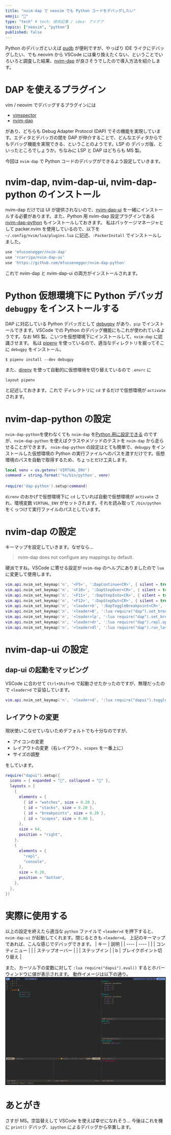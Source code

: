 ```yaml
---
title: "nvim-dap で neovim でも Python コードをデバッグしたい"
emoji: "🐛"
type: "tech" # tech: 技術記事 / idea: アイデア
topics: ["neovim", "python"]
published: false
---
```

Python のデバッガといえば [pudb](https://github.com/inducer/pudb) が便利ですが、やっぱり IDE ライクにデバッグしたい、でも neovim から VSCode には乗り換えたくない、ということでいろいろと調査した結果、[nvim-dap]() が良さそうでしたので導入方法を紹介します。

# DAP を使えるプラグイン
vim / neovim でデバッグするプラグインには

- [vimspector](https://github.com/puremourning/vimspector/)
- [nvim-dap](https://github.com/mfussenegger/nvim-dap/)

があり、どちらも Debug Adapter Protocol (DAP) でその機能を実現しています。エディタとデバッガの間を DAP が仲介することで、どんなエディタからでもデバッグ機能を実現できる、ということのようです。LSP の デバッガ版、といったところでしょうか。ちなみに LSP と DAP はどちらも MS 製。

今回は `nvim-dap` で Python コードのデバッグができるよう設定していきます。

# nvim-dap, nvim-dap-ui, nvim-dap-python のインストール
nvim-dap だけでは UI が提供されないので、[nvim-dap-ui](https://github.com/rcarriga/nvim-dap-ui) を一緒にインストールする必要があります。また、Python 用 nvim-dap 設定プラグインである [nvim-dap-python](https://github.com/mfussenegger/nvim-dap-python) もインストールしておきます。
私はパッケージマネージャとして packer.nvim を使用しているので、以下を `~/.config/nvim/lua/plugins.lua` に記述、`:PackerInstall` でインストールしました。
```lua
use 'mfussenegger/nvim-dap'
use 'rcarriga/nvim-dap-ui'
use 'https://github.com/mfussenegger/nvim-dap-python'
```
これで nvim-dap と nvim-dap-ui の両方がインストールされます。

# Python 仮想環境下に Python デバッガ `debugpy` をインストールする
DAP に対応している Python デバッガとして [debugpy](https://github.com/microsoft/debugpy) があり、`pip` でインストールできます。VSCode での Python のデバッグ機能にもこれが使われているようです。なお MS 製。こいつを仮想環境下にインストールして、`nvim-dap` に認識させます。
私は [pipenv](https://pipenv.pypa.io/en/latest/) を使っているので、適当なディレクトリを掘ってそこに `debugpy` をインストール。
```console
$ pipenv install --dev debugpy
```
また、[direnv](https://github.com/direnv/direnv) を使って自動的に仮想環境を切り替えているので `.envrc` に
```
layout pipenv
```
と記述しておきます。これで ディレクトリに `cd` するだけで仮想環境が `activate` されます。

# nvim-dap-python の設定
`nvim-dap-python`を使わなくても `nvim-dap` を[Python 用に設定できる](https://github.com/mfussenegger/nvim-dap/wiki/Debug-Adapter-installation#Python) のですが、`nvim-dap-python` を使えばクラスやメソッドのテストを `nvim-dap` から走らせることができます。
`nvim-dap-python` の設定はとても簡単で、`debugpy` をインストールした仮想環境の Python の実行ファイルへのパスを渡すだけです。仮想環境のパスを自動で取得するため、ちょっとだけ工夫します。
```lua
local venv = os.getenv('VIRTUAL_ENV')
command = string.format('%s/bin/python', venv)

require('dap-python').setup(command)
```
`direnv` のおかげで仮想環境下に `cd` していれば自動で仮想環境が `activate` され、環境変数 `VIRTUAL_ENV` がセットされます。それを読み取って `/bin/python` をくっつけて実行ファイルのパスとしています。

# nvim-dap の設定
キーマップを設定していきます。なぜなら...
> nvim-dap does not configure any mappings by default.

硬派ですね。VSCode に寄せる設定が `nvim-dap` のヘルプにありましたので `lua` に変更して使用します。
```lua
vim.api.nvim_set_keymap('n', '<F5>', ':DapContinue<CR>', { silent = true })
vim.api.nvim_set_keymap('n', '<F10>', ':DapStepOver<CR>', { silent = true })
vim.api.nvim_set_keymap('n', '<F11>', ':DapStepInto<CR>', { silent = true })
vim.api.nvim_set_keymap('n', '<F12>', ':DapStepOut<CR>', { silent = true })
vim.api.nvim_set_keymap('n', '<leader>b', ':DapToggleBreakpoint<CR>', { silent = true })
vim.api.nvim_set_keymap('n', '<leader>B', ':lua require("dap").set_breakpoint(nil, nil, vim.fn.input("Breakpoint condition: "))<CR>', { silent = true })
vim.api.nvim_set_keymap('n', '<leader>lp', ':lua require("dap").set_breakpoint(nil, nil, vim.fn.input("Log point message: "))<CR>', { silent = true })
vim.api.nvim_set_keymap('n', '<leader>dr', ':lua require("dap").repl.open()<CR>', { silent = true })
vim.api.nvim_set_keymap('n', '<leader>dl', ':lua require("dap").run_last()<CR>', { silent = true })
```

# nvim-dap-ui の設定
## dap-ui の起動をマッピング
VSCode に合わせて `Ctrl+Shift+D` で起動させたかったのですが、無理だったので `<leader>d` で妥協しています。

```lua
vim.api.nvim_set_keymap('n', '<leader>d', ':lua require("dapui").toggle()<CR>', {})
```

## レイアウトの変更
現状使いこなせていないためデフォルトでも十分なのですが、

- アイコンの変更
- レイアウトの変更（右レイアウト、`scopes` を一番上に）
- サイズの調整

をしています。
```lua
require("dapui").setup({
  icons = { expanded = "", collapsed = "" },
  layouts = {
    {
      elements = {
        { id = "watches", size = 0.20 },
        { id = "stacks", size = 0.20 },
        { id = "breakpoints", size = 0.20 },
        { id = "scopes", size = 0.40 },
      },
      size = 64,
      position = "right",
    },
    {
      elements = {
        "repl",
        "console",
      },
      size = 0.20,
      position = "bottom",
    },
  },
})
```

# 実際に使用する
以上の設定を終えたら適当な `python` ファイルで `<leader>d` を押下すると、`nvim-dap-ui` が起動してくれます。閉じるときも `<leader>d`。
上記のキーマップであれば、こんな感じでデバッグできます。
| キー | 説明 |
| ---- | ---- |
| <F5> | コンティニュー |
| <F10> | ステップオーバー |
| <F12> | ステップイン |
| <leader>b | ブレイクポイント切り替え |

また、カーソル下の変数に対して `:lua require("dapui").eval()` するとホバーウィンドウに値が表示されます。
動作イメージは以下の通り。
![](/images/06eabde3811d870c3ef48d99dd81b196.png)



# あとがき
さすが MS。宗旨替えして VSCode を使えば幸せになれそう...
今後はこれを機に `print()` デバッグ、`ipython` によるデバッグから卒業します。
